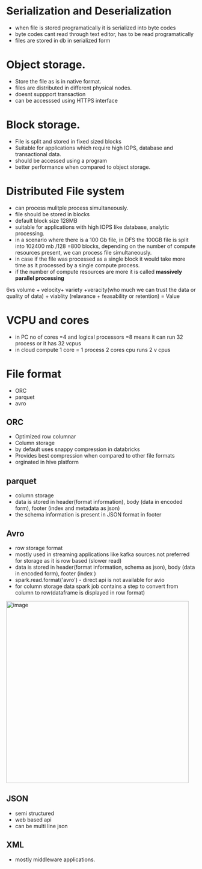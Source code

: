 # Serialization and Deserialization
- when file is stored programatically it is serialized into byte codes
- byte codes cant read through text editor, has to be read programatically
- files are stored in db in serialized form

# Object storage.
- Store the file as is in native format.
- files are distributed in different physical nodes.
- doesnt suppport transaction
- can be accesssed using HTTPS interface

# Block storage.
- File is split and stored in fixed sized blocks
- Suitable for applications which require high IOPS, database and transactional data.
- should be accessed using a program
- better performance when compared to object storage.


# Distributed File system 

- can process mulitple process simultaneously.
- file should be stored in blocks
- default block size 128MB
- suitable for applications with high IOPS like database, analytic processing.
- in a scenario where there is a 100 Gb file, in DFS the 100GB file is split into 102400 mb /128  =800 blocks, depending on the number of compute resources present, we can process file simultaneously.
- in case if the file was processed as a single block it would take more time as it processed by a single compute process.
- if the number of compute resources are more it is called **massively parallel processing**

6vs
volume + velocity+ variety +veracity(who much we can trust the data or quality of data) + viablity (relavance + feasability or retention) = Value

# VCPU and cores

- in PC no of cores =4 and logical processors =8 means it can run 32 process or it has 32 vcpus
- in cloud compute 1 core = 1 process 2 cores cpu runs 2 v cpus

# File format

- ORC
- parquet
- avro

## ORC
- Optimized row columnar
- Column storage
- by default uses snappy compression in databricks
- Provides best compression when compared to other file formats
- orginated in hive platform

## parquet
- column storage
- data is stored in header(format information), body (data in encoded form), footer (index and metadata  as json)
- the schema information is present in JSON format in footer


## Avro
- row storage format
- mostly used in streaming applications like kafka sources.not preferred for storage as it is row based (slower read)
- data is stored in header(format information, schema as json), body (data in encoded form), footer (index )
- spark.read.format('avro') - direct api is not available for avio
- for column storage data spark job contains a step to convert from column to row(dataframe is displayed in row format)

<img width="485" alt="image" src="https://github.com/deepakgowtham/Datascience_Basics/assets/47908891/46fadace-f0b4-4d20-aae2-f1ff9b26d64e">


## JSON
- semi structured
- web based api
- can be multi line json

## XML
- mostly middleware applications.

